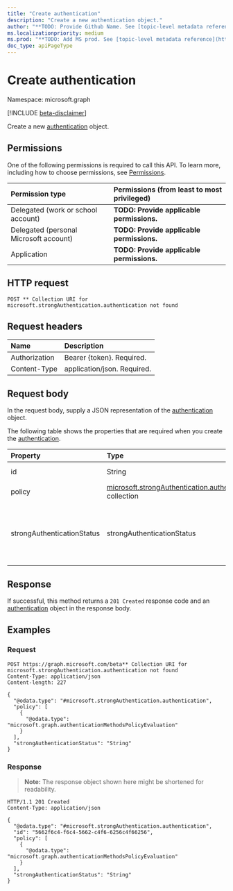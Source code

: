 ```yaml
---
title: "Create authentication"
description: "Create a new authentication object."
author: "**TODO: Provide Github Name. See [topic-level metadata reference](https://msgo.azurewebsites.net/add/document/guidelines/metadata.html#topic-level-metadata)**"
ms.localizationpriority: medium
ms.prod: "**TODO: Add MS prod. See [topic-level metadata reference](https://msgo.azurewebsites.net/add/document/guidelines/metadata.html#topic-level-metadata)**"
doc_type: apiPageType
---
```


# Create authentication
Namespace: microsoft.graph

[!INCLUDE [beta-disclaimer](../../includes/beta-disclaimer.md)]

Create a new [authentication](../resources/authentication.md) object.

## Permissions
One of the following permissions is required to call this API. To learn more, including how to choose permissions, see [Permissions](/graph/permissions-reference).

|Permission type|Permissions (from least to most privileged)|
|:---|:---|
|Delegated (work or school account)|**TODO: Provide applicable permissions.**|
|Delegated (personal Microsoft account)|**TODO: Provide applicable permissions.**|
|Application|**TODO: Provide applicable permissions.**|

## HTTP request

<!-- {
  "blockType": "ignored"
}
-->
``` http
POST ** Collection URI for microsoft.strongAuthentication.authentication not found
```

## Request headers
|Name|Description|
|:---|:---|
|Authorization|Bearer {token}. Required.|
|Content-Type|application/json. Required.|

## Request body
In the request body, supply a JSON representation of the [authentication](../resources/authentication.md) object.

The following table shows the properties that are required when you create the [authentication](../resources/authentication.md).

|Property|Type|Description|
|:---|:---|:---|
|id|String|**TODO: Add Description**|
|policy|[microsoft.strongAuthentication.authenticationMethodsPolicyEvaluation](../resources/authenticationmethodspolicyevaluation.md) collection|**TODO: Add Description**|
|strongAuthenticationStatus|strongAuthenticationStatus|**TODO: Add Description**. The possible values are: `none`, `perUserMfaEnabled`, `perUserMfaEnforced`, `unknownFutureValue`.|



## Response

If successful, this method returns a `201 Created` response code and an [authentication](../resources/authentication.md) object in the response body.

## Examples

### Request
<!-- {
  "blockType": "request",
  "name": "create_authentication_from_"
}
-->
``` http
POST https://graph.microsoft.com/beta** Collection URI for microsoft.strongAuthentication.authentication not found
Content-Type: application/json
Content-length: 227

{
  "@odata.type": "#microsoft.strongAuthentication.authentication",
  "policy": [
    {
      "@odata.type": "microsoft.graph.authenticationMethodsPolicyEvaluation"
    }
  ],
  "strongAuthenticationStatus": "String"
}
```


### Response
>**Note:** The response object shown here might be shortened for readability.
<!-- {
  "blockType": "response",
  "truncated": true,
  "@odata.type": "microsoft.strongAuthentication.authentication"
}
-->
``` http
HTTP/1.1 201 Created
Content-Type: application/json

{
  "@odata.type": "#microsoft.strongAuthentication.authentication",
  "id": "5662f6c4-f6c4-5662-c4f6-6256c4f66256",
  "policy": [
    {
      "@odata.type": "microsoft.graph.authenticationMethodsPolicyEvaluation"
    }
  ],
  "strongAuthenticationStatus": "String"
}
```

